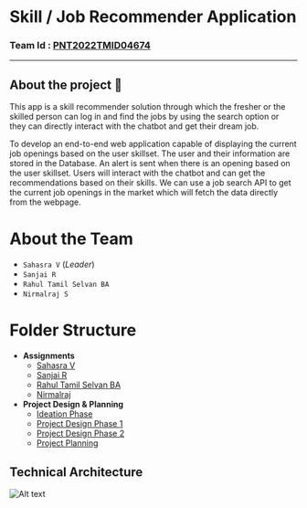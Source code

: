 # **Skill / Job Recommender Application**

### Team Id : [PNT2022TMID04674](#)

---

## About the project 🚀

This app is a skill recommender solution through which the fresher or the skilled person can log in and find the jobs by using the search option or they can directly interact with the chatbot and get their dream job.

To develop an end-to-end web application capable of displaying the current job openings based on the user skillset. The user and their information are stored in the Database. An alert is sent when there is an opening based on the user skillset. Users will interact with the chatbot and can get the recommendations based on their skills. We can use a job search API to get the current job openings in the market which will fetch the data directly from the webpage.

# About the Team

- `Sahasra V` (_Leader_)
- `Sanjai R`
- `Rahul Tamil Selvan BA`
- `Nirmalraj S`

# Folder Structure

- **Assignments**
  - [Sahasra V](<Assignment/TL_Sahasra/>)
  - [Sanjai R](Assignment/Sanjai/)
  - [Rahul Tamil Selvan BA](Assignment/Rahul%20Tamil%20Selvan/)
  - [Nirmalraj](Assignment/Nirmalraj/)
- **Project Design & Planning**
  - [Ideation Phase](<Project%20Design%20and%20planning/Ideation%20phase/>)
  - [Project Design Phase 1](Project%20Design%20and%20planning/Project%20Design%20Phase%20I)
  - [Project Design Phase 2](Project%20Design%20and%20planning/Project%20Design%20Phase%20II)
  - [Project Planning](Project%20Design%20and%20planning)



## Technical Architecture

![Alt text](https://lh3.googleusercontent.com/1OWTBsvpOXh0YVOalvRAGG8uDOBJea7NpyXg5hSSHb61IRRFHTY8txceIQfcIsc9b9coajOEraPoPIAVr5SOr0WFF0iQKVHnHOXk-wAn6XwNjuZFSsdGwreGV7Y10Q)
